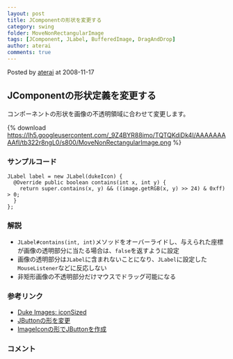 ```yaml
---
layout: post
title: JComponentの形状を変更する
category: swing
folder: MoveNonRectangularImage
tags: [JComponent, JLabel, BufferedImage, DragAndDrop]
author: aterai
comments: true
---
```


Posted by [aterai](http://terai.xrea.jp/aterai.html) at 2008-11-17

## JComponentの形状定義を変更する
コンポーネントの形状を画像の不透明領域に合わせて変更します。


{% download https://lh5.googleusercontent.com/_9Z4BYR88imo/TQTQKdiDk4I/AAAAAAAAAfI/tb322r8ngL0/s800/MoveNonRectangularImage.png %}

### サンプルコード
<pre class="prettyprint"><code>JLabel label = new JLabel(dukeIcon) {
  @Override public boolean contains(int x, int y) {
    return super.contains(x, y) &amp;&amp; ((image.getRGB(x, y) &gt;&gt; 24) &amp; 0xff) &gt; 0;
  }
};
</code></pre>

### 解説
- `JLabel#contains(int, int)`メソッドをオーバーライドし、与えられた座標が画像の透明部分に当たる場合は、`false`を返すように設定
- 画像の透明部分は`JLabel`に含まれないことになり、`JLabel`に設定した`MouseListener`などに反応しない
- 非矩形画像の不透明部分だけマウスでドラッグ可能になる

<!-- dummy comment line for breaking list -->

### 参考リンク
- [Duke Images: iconSized](http://duke.kenai.com/iconSized/index.html)
- [JButtonの形を変更](http://terai.xrea.jp/Swing/RoundButton.html)
- [ImageIconの形でJButtonを作成](http://terai.xrea.jp/Swing/RoundImageButton.html)

<!-- dummy comment line for breaking list -->

### コメント
